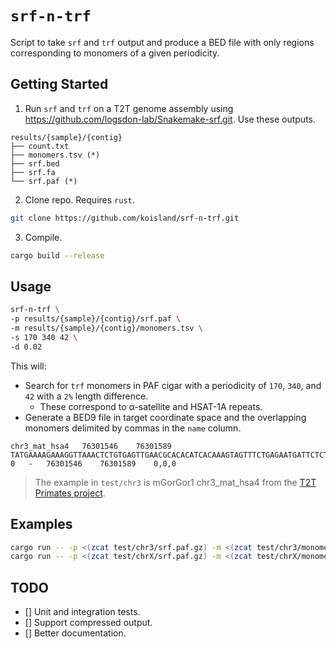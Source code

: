 # `srf-n-trf`
Script to take `srf` and `trf` output and produce a BED file with only regions corresponding to monomers of a given periodicity.

## Getting Started
1. Run `srf` and `trf` on a T2T genome assembly using https://github.com/logsdon-lab/Snakemake-srf.git. Use these outputs.
```
results/{sample}/{contig}
├── count.txt
├── monomers.tsv (*)
├── srf.bed
├── srf.fa
└── srf.paf (*)
```

2. Clone repo. Requires `rust`.
```bash
git clone https://github.com/koisland/srf-n-trf.git
```

3. Compile.
```bash
cargo build --release
```

## Usage
```bash
srf-n-trf \
-p results/{sample}/{contig}/srf.paf \
-m results/{sample}/{contig}/monomers.tsv \
-s 170 340 42 \
-d 0.02
```
This will:
* Search for `trf` monomers in PAF cigar with a periodicity of `170`, `340`, and `42` with a `2%` length difference.
    * These correspond to α-satellite and HSAT-1A repeats.
* Generate a BED9 file in target coordinate space and the overlapping monomers delimited by commas in the `name` column.

```
chr3_mat_hsa4	76301546	76301589	TATGAAAAGAAAGGTTAAACTCTGTGAGTTGAACGCACACATCACAAAGTAGTTTCTGAGAATGATTCTCTCTAGTTTTTATACGAAGATATTTCCTTTTCTACCATTGGCCTCAAAGCACTTGAAATCTCCACCTGCAAATTCCACAAAAAGAGTGTTTCAAATCTGCTCTGTCTAAAGGAAGCTTCAACTCTGTGAGTTGAATACACACAACACAAAGAAGTTACTGAGAATTCTTCTGTCTAGCATTATATGAAGAAATCCCGTTTCCAACGAAGGCCTCAAAGAGGTCCAAATATCCACTTGCAGACTTAACAAACAGAGTGTTTCCAAACTGCTC,AAAAGAAAGGTTAAACTCTGTGAGTTGAACACACACAACACAAAGAAGTTACTGAGAATGATTCTGTCTAGCATTATACGAAGAAATCCCGTTTCCAACGAAGGCCTCAAAGAGGTCCAAATATCCACTTGCAACTTAACAAACAGAGTGTTTCCAAACTGCTCTGTC,AAAGGAAGGTTCAACTCTGTGAGTTGAACACACACATCACAAAGAAGTTACTGAGAATGATTCTCTCTAGTTTTATACGAAGATATTTCCTTTTCAAAAATGGCCTCAAAGCGCTTCAAATCTCCACTTGCAAATTCCACAAAAAGAGTGTTTCAAATCTGCTCTGTCT	0	-	76301546	76301589	0,0,0
```
> The example in `test/chr3` is mGorGor1 chr3_mat_hsa4 from the [T2T Primates project](https://github.com/marbl/Primates?tab=readme-ov-file).

## Examples
```bash
cargo run -- -p <(zcat test/chr3/srf.paf.gz) -m <(zcat test/chr3/monomers.tsv) # mGorGor1
cargo run -- -p <(zcat test/chrX/srf.paf.gz) -m <(zcat test/chrX/monomers.tsv) # mPonAbe1
```

## TODO
* [] Unit and integration tests.
* [] Support compressed output.
* [] Better documentation.
